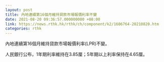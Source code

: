 ```yaml
---
layout: post
title: 內地連續第16個月維持貸款市場報價利率不變
date: 2021-08-20 09:36:57.000000000 +08:00
link: https://news.rthk.hk/rthk/ch/component/k2/1606764-20210820.htm
categories: rthk
---
```


內地連續第16個月維持貸款市場報價利率(LPR)不變。

人民銀行公布，1年期利率維持在3.85厘；5年期以上利率保持在4.65厘。
